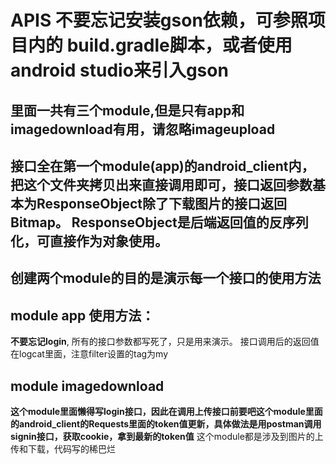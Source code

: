 # APIS 不要忘记安装gson依赖，可参照项目内的 build.gradle脚本，或者使用android studio来引入gson

## 里面一共有三个module,但是只有app和imagedownload有用，请忽略imageupload

## 接口全在第一个module(app)的android_client内，把这个文件夹拷贝出来直接调用即可，接口返回参数基本为ResponseObject除了下载图片的接口返回Bitmap。 ResponseObject是后端返回值的反序列化，可直接作为对象使用。

## 创建两个module的目的是演示每一个接口的使用方法

## module app 使用方法：

**不要忘记login**, 所有的接口参数都写死了，只是用来演示。 接口调用后的返回值在logcat里面，注意filter设置的tag为my

## module imagedownload
**这个module里面懒得写login接口，因此在调用上传接口前要吧这个module里面的android_client的Requests里面的token值更新，具体做法是用postman调用signin接口，获取cookie，拿到最新的token值**
这个module都是涉及到图片的上传和下载，代码写的稀巴烂

